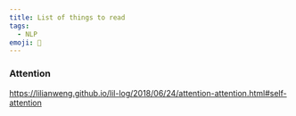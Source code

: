 ```yaml
---
title: List of things to read
tags:
  - NLP
emoji: 📘
---
```


### Attention
https://lilianweng.github.io/lil-log/2018/06/24/attention-attention.html#self-attention 
